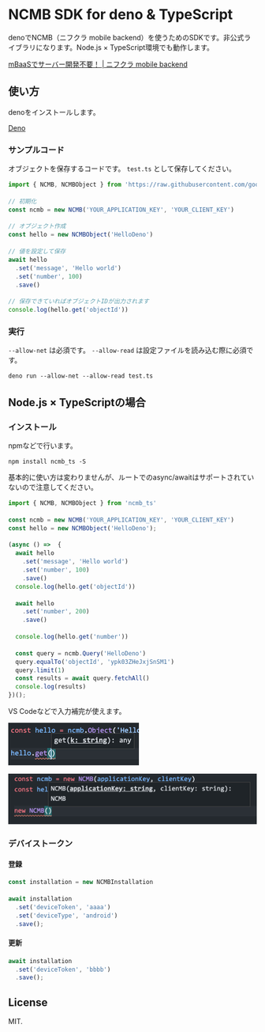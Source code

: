 # NCMB SDK for deno & TypeScript

denoでNCMB（ニフクラ mobile backend）を使うためのSDKです。非公式ライブラリになります。Node.js × TypeScript環境でも動作します。

[mBaaSでサーバー開発不要！ | ニフクラ mobile backend](https://mbaas.nifcloud.com/)

## 使い方

denoをインストールします。

[Deno](https://deno.land/)

### サンプルコード

オブジェクトを保存するコードです。 `test.ts` として保存してください。

```js
import { NCMB, NCMBObject } from 'https://raw.githubusercontent.com/goofmint/ncmb_deno/master/ncmb.ts'

// 初期化
const ncmb = new NCMB('YOUR_APPLICATION_KEY', 'YOUR_CLIENT_KEY')

// オブジェクト作成
const hello = new NCMBObject('HelloDeno')

// 値を設定して保存
await hello
  .set('message', 'Hello world')
  .set('number', 100)
  .save()

// 保存できていればオブジェクトIDが出力されます
console.log(hello.get('objectId'))
```

### 実行

`--allow-net` は必須です。 `--allow-read` は設定ファイルを読み込む際に必須です。

```
deno run --allow-net --allow-read test.ts
```

## Node.js × TypeScriptの場合

### インストール

npmなどで行います。

```
npm install ncmb_ts -S
```

基本的に使い方は変わりませんが、ルートでのasync/awaitはサポートされていないので注意してください。

```ts
import { NCMB, NCMBObject } from 'ncmb_ts'

const ncmb = new NCMB('YOUR_APPLICATION_KEY', 'YOUR_CLIENT_KEY')
const hello = new NCMBObject('HelloDeno');

(async () =>  {
  await hello
    .set('message', 'Hello world')
    .set('number', 100)
    .save()
  console.log(hello.get('objectId'))

  await hello
    .set('number', 200)
    .save()

  console.log(hello.get('number'))

  const query = ncmb.Query('HelloDeno')
  query.equalTo('objectId', 'ypk03ZHeJxjSnSM1')
  query.limit(1)
  const results = await query.fetchAll()
  console.log(results)
})();
```

VS Codeなどで入力補完が使えます。

![](images/type_suggest_1.png)

![](images/type_suggest_2.png)

### デバイストークン

#### 登録

```js
const installation = new NCMBInstallation

await installation
  .set('deviceToken', 'aaaa')
  .set('deviceType', 'android')
  .save();
```

#### 更新

```js
await installation
  .set('deviceToken', 'bbbb')
  .save();
```

## License

MIT.
